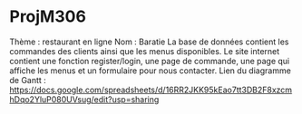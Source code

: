 # ProjM306
Thème : restaurant en ligne
Nom : Baratie
La base de données contient les commandes des clients ainsi que les menus disponibles.
Le site internet contient une fonction register/login, une page de commande, une page qui affiche les menus et un formulaire pour nous contacter.
Lien du diagramme de Gantt : https://docs.google.com/spreadsheets/d/16RR2JKK95kEao7tt3DB2F8xzcmhDqo2YluP080UVsug/edit?usp=sharing

